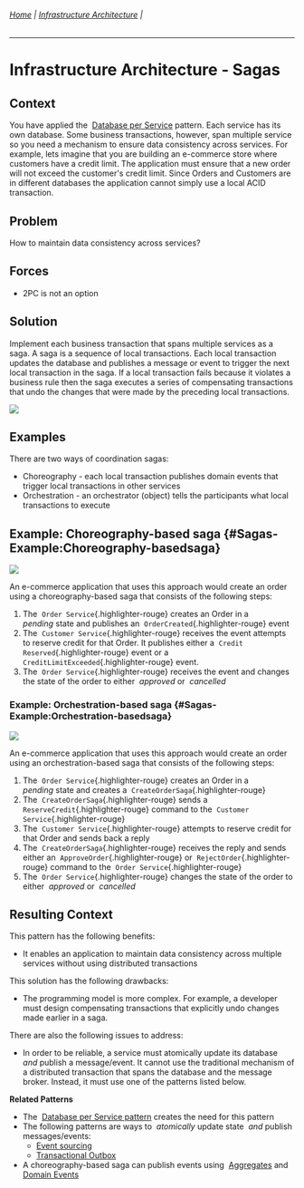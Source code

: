###### [Home](https://github.com/RyKaj/Documentation/blob/master/README.md) | [Infrastructure Architecture](https://github.com/RyKaj/Documentation/tree/master/InfrastructureArchitecture/README.md) |
------------

Infrastructure Architecture - Sagas
=================================


 
Context
-------

You have applied the  [Database per
Service](https://microservices.io/patterns/data/database-per-service.html) pattern.
Each service has its own database. Some business transactions, however,
span multiple service so you need a mechanism to ensure data consistency
across services. For example, lets imagine that you are building an
e-commerce store where customers have a credit limit. The application
must ensure that a new order will not exceed the customer's credit
limit. Since Orders and Customers are in different databases the
application cannot simply use a local ACID transaction.

Problem
-------

How to maintain data consistency across services?

Forces
------

-   2PC is not an option

Solution
--------

Implement each business transaction that spans multiple services as a
saga. A saga is a sequence of local transactions. Each local transaction
updates the database and publishes a message or event to trigger the
next local transaction in the saga. If a local transaction fails because
it violates a business rule then the saga executes a series of
compensating transactions that undo the changes that were made by the
preceding local transactions.

<kbd>![](https://microservices.io/i/data/saga.jpg)

Examples
--------

There are two ways of coordination sagas:

-   Choreography - each local transaction publishes domain events that
    trigger local transactions in other services
-   Orchestration - an orchestrator (object) tells the participants what
    local transactions to execute

Example: Choreography-based saga {#Sagas-Example:Choreography-basedsaga}
--------------------------------

<kbd>![](https://microservices.io/i/data/Saga_Choreography_Flow.001.jpeg)

An e-commerce application that uses this approach would create an order
using a choreography-based saga that consists of the following steps:

1.  The  `Order Service`{.highlighter-rouge} creates an Order in a 
    *pending* state and publishes an 
    `OrderCreated`{.highlighter-rouge} event
2.  The  `Customer Service`{.highlighter-rouge} receives the event
    attempts to reserve credit for that Order. It publishes either a 
    `Credit Reserved`{.highlighter-rouge} event or a 
    `CreditLimitExceeded`{.highlighter-rouge} event.
3.  The  `Order Service`{.highlighter-rouge} receives the event and
    changes the state of the order to either  *approved* or  *cancelled*

### Example: Orchestration-based saga {#Sagas-Example:Orchestration-basedsaga}

<kbd>![](https://microservices.io/i/data/Saga_Orchestration_Flow.001.jpeg)


An e-commerce application that uses this approach would create an order
using an orchestration-based saga that consists of the following steps:

1.  The  `Order Service`{.highlighter-rouge} creates an Order in a 
    *pending* state and creates a  `CreateOrderSaga`{.highlighter-rouge}
2.  The  `CreateOrderSaga`{.highlighter-rouge} sends a 
    `ReserveCredit`{.highlighter-rouge} command to the 
    `Customer Service`{.highlighter-rouge}
3.  The  `Customer Service`{.highlighter-rouge} attempts to reserve
    credit for that Order and sends back a reply
4.  The  `CreateOrderSaga`{.highlighter-rouge} receives the reply and
    sends either an  `ApproveOrder`{.highlighter-rouge} or 
    `RejectOrder`{.highlighter-rouge} command to the 
    `Order Service`{.highlighter-rouge}
5.  The  `Order Service`{.highlighter-rouge} changes the state of the
    order to either  *approved* or  *cancelled*

Resulting Context
-----------------

This pattern has the following benefits:

-   It enables an application to maintain data consistency across
    multiple services without using distributed transactions

This solution has the following drawbacks:

-   The programming model is more complex. For example, a developer must
    design compensating transactions that explicitly undo changes made
    earlier in a saga.

There are also the following issues to address:

-   In order to be reliable, a service must atomically update its
    database  *and* publish a message/event. It cannot use the
    traditional mechanism of a distributed transaction that spans the
    database and the message broker. Instead, it must use one of the
    patterns listed below.

**Related Patterns**

-   The  [Database per Service
    pattern](https://microservices.io/patterns/data/database-per-service.html) creates
    the need for this pattern
-   The following patterns are ways to  *atomically* update state 
    *and* publish messages/events:
    -   [Event
        sourcing](https://microservices.io/patterns/data/event-sourcing.html)
    -   [Transactional
        Outbox](https://microservices.io/patterns/data/transactional-outbox.html)
-   A choreography-based saga can publish events using 
    [Aggregates](https://microservices.io/patterns/data/aggregate.html) and 
    [Domain
    Events](https://microservices.io/patterns/data/domain-event.html)



 



